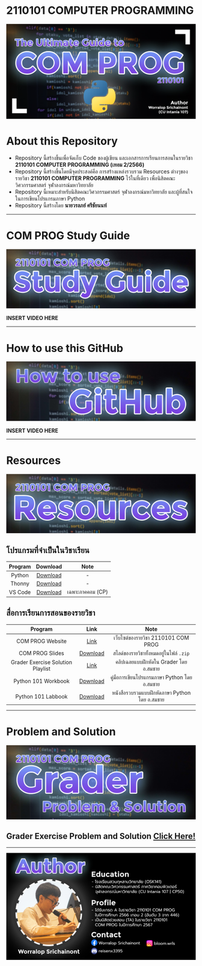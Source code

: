 # 2110101 COMPUTER PROGRAMMING
![Banner](https://raw.githubusercontent.com/reisenx/2110101-COM-PROG/main/Z99%20OTHERS/Banner%20PICS/00%20COM%20PROG%20Banner.png)
# About this Repository
- Repository นี้สร้างขึ้นเพื่อจัดเก็บ Code ของผู้เขียน และเอกสารการเรียนการสอนในรายวิชา **2110101 COMPUTER PROGRAMMING (เทอม 2/2566)**
- Repository นี้สร้างขึ้นโดยมีจุดประสงค์คือ การสร้างแหล่งรวบรวม Resources ต่างๆของรายวิชา **2110101 COMPUTER PROGRAMMING** ไว้ในที่เดียว เพื่อนิสิตคณะวิศวกรรมศาสตร์ จุฬาลงกรณ์มหาวิทยาลัย
- Repository นี้เหมาะสำหรับนิสิตคณะวิศวกรรมศาสตร์ จุฬาลงกรณ์มหาวิทยาลัย และผู้ที่สนใจในการเขียนโปรแกรมภาษา Python
- Repository นี้สร้างโดย **นายวรลภย์ ศรีชัยนนท์**

---
# COM PROG Study Guide
![Banner](https://raw.githubusercontent.com/reisenx/2110101-COM-PROG/main/Z99%20OTHERS/Banner%20PICS/01%20Study%20Guide%20Banner.png)

**INSERT VIDEO HERE**

---
# How to use this GitHub
![Banner](https://raw.githubusercontent.com/reisenx/2110101-COM-PROG/main/Z99%20OTHERS/Banner%20PICS/02%20GitHub%20Guide%20Banner.png)

**INSERT VIDEO HERE**

---
# Resources
![Banner](https://raw.githubusercontent.com/reisenx/2110101-COM-PROG/main/Z99%20OTHERS/Banner%20PICS/03%20Resources%20Banner.png)

## โปรแกรมที่จำเป็นในวิชาเรียน
| Program | Download | Note |
| :---: | :---: | :---: |
| Python | [Download](https://www.python.org/downloads/) | - |
| Thonny | [Download](https://thonny.org/) | - |
| VS Code | [Download](https://code.visualstudio.com/) | เฉพาะภาคคอม (CP) |

## สื่อการเรียนการสอนของรายวิชา
| Program | Link | Note |
| :---: | :---: | :---: |
| COM PROG Website | [Link](https://www.cp.eng.chula.ac.th/~somchai/python101/) | เว็บไซต์ของรายวิชา 2110101 COM PROG |
| COM PROG Slides | [Download](https://drive.google.com/file/d/1vbKJwltZGBzav11Aw6qv-714nUcLbXuQ/view?usp=drive_link) | สไลด์ของรายวิชาทั้งหมดอยู่ในไฟล์ `.zip` |
| Grader Exercise Solution Playlist | [Link](https://youtube.com/playlist?list=PL0ROnaCzUGB6GmsZkqCjI12aasgFXiIDS&si=nhORsvzQSTAQWF4X) | คลิปเฉลยแบบฝึกหัดใน Grader โดย อ.สมชาย |
| Python 101 Workbook | [Dpwnload](https://drive.google.com/file/d/1oNT230-fdWgMSA5qh3lLFnDqCyLbseuN/view?usp=drive_link) | คู่มือการเขียนโปรแกรมภาษา Python โดย อ.สมชาย |
| Python 101 Labbook | [Download](https://drive.google.com/file/d/1vfBFT_iwobJCLeCFH-7SCpvW8BMyI6bX/view?usp=drive_link) | หนังสือรวบรวมแบบฝึกหัดภาษา Python โดย อ.สมชาย |


---
# Problem and Solution
![Banner](https://raw.githubusercontent.com/reisenx/2110101-COM-PROG/main/Z99%20OTHERS/Banner%20PICS/04%20Grader%20Banner.png)

## Grader Exercise Problem and Solution [Click Here!](https://github.com/reisenx/2110101-COM-PROG/blob/f213fb8ce6e77164a3f9da06da52984481d87715/PL%20Problems%20List.md)

---
![Banner](https://raw.githubusercontent.com/reisenx/2110101-COM-PROG/main/Z99%20OTHERS/Banner%20PICS/05%20Author.png)
